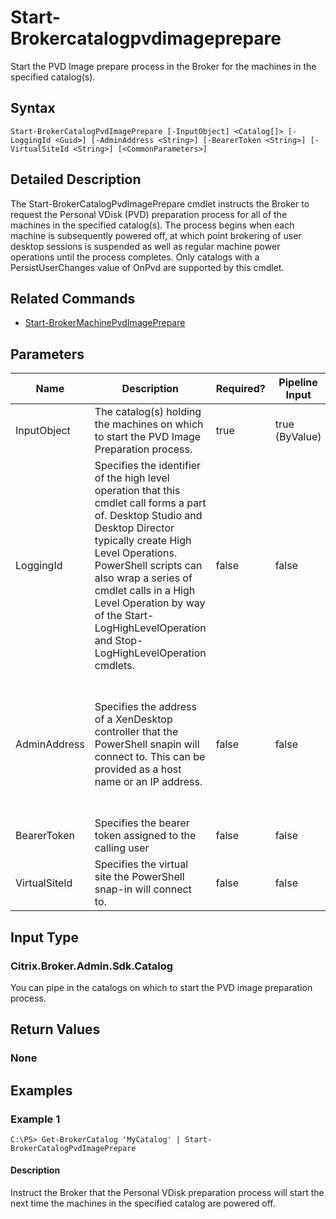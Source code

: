 ﻿
# Start-Brokercatalogpvdimageprepare
Start the PVD Image prepare process in the Broker for the machines in the specified catalog(s).
## Syntax
```
Start-BrokerCatalogPvdImagePrepare [-InputObject] <Catalog[]> [-LoggingId <Guid>] [-AdminAddress <String>] [-BearerToken <String>] [-VirtualSiteId <String>] [<CommonParameters>]
```
## Detailed Description
The Start-BrokerCatalogPvdImagePrepare cmdlet instructs the Broker to request the Personal VDisk (PVD) preparation process for all of the machines in the specified catalog(s). The process begins when each machine is subsequently powered off, at which point brokering of user desktop sessions is suspended as well as regular machine power operations until the process completes. Only catalogs with a PersistUserChanges value of OnPvd are supported by this cmdlet.


## Related Commands

* [Start-BrokerMachinePvdImagePrepare](../Start-BrokerMachinePvdImagePrepare/)
## Parameters
| Name   | Description | Required? | Pipeline Input | Default Value |
| --- | --- | --- | --- | --- |
| InputObject | The catalog(s) holding the machines on which to start the PVD Image Preparation process. | true | true (ByValue) |  |
| LoggingId | Specifies the identifier of the high level operation that this cmdlet call forms a part of. Desktop Studio and Desktop Director typically create High Level Operations. PowerShell scripts can also wrap a series of cmdlet calls in a High Level Operation by way of the Start-LogHighLevelOperation and Stop-LogHighLevelOperation cmdlets. | false | false |  |
| AdminAddress | Specifies the address of a XenDesktop controller that the PowerShell snapin will connect to. This can be provided as a host name or an IP address. | false | false | Localhost. Once a value is provided by any cmdlet, this value will become the default. |
| BearerToken | Specifies the bearer token assigned to the calling user | false | false |  |
| VirtualSiteId | Specifies the virtual site the PowerShell snap-in will connect to. | false | false |  |

## Input Type

### Citrix.Broker.Admin.Sdk.Catalog
You can pipe in the catalogs on which to start the PVD image preparation process.
## Return Values

### None

## Examples

### Example 1
```
C:\PS> Get-BrokerCatalog 'MyCatalog' | Start-BrokerCatalogPvdImagePrepare
```
#### Description
Instruct the Broker that the Personal VDisk preparation process will start the next time the machines in the specified catalog are powered off.
